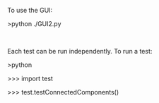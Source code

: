 To use the GUI:

\>python ./GUI2.py

<br>

Each test can be run independently. To run a test:

\>python

\>>> import test

\>>> test.testConnectedComponents()
